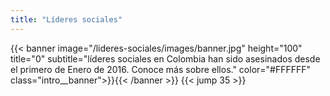 ```yaml
---
title: "Líderes sociales"
---
```


{{< banner image="/lideres-sociales/images/banner.jpg" height="100" title="0" subtitle="líderes sociales en Colombia han sido asesinados desde el primero de Enero de 2016. Conoce más sobre ellos." color="#FFFFFF" class="intro__banner">}}{{< /banner >}}
{{< jump 35 >}}
